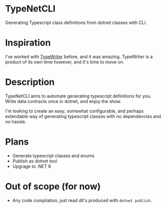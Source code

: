 # TypeNetCLI
Generating Typescript class definitions from dotnet classes with CLI.

# Inspiration
I've worked with [TypeWriter](https://frhagn.github.io/Typewriter/) before, and it was amazing. TypeWriter is a product of its own time however, and it's time to move on.

# Description
TypeNetCLI aims to automate generating typescript definitions for you. Write data contracts once in dotnet, and enjoy the show.

I'm looking to create an easy, somewhat configurable, and perhaps extendable way of generating typescript classes with no dependencies and no hassle.

# Plans
* Generate typescript classes and enums
* Publish as dotnet tool
* Upgrage to .NET 6

# Out of scope (for now)
* Any code compilation, just read dll's produced with `dotnet publish`.
